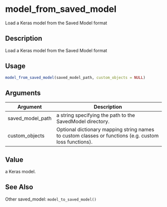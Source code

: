 # model_from_saved_model


Load a Keras model from the Saved Model format




## Description

Load a Keras model from the Saved Model format





## Usage
```r
model_from_saved_model(saved_model_path, custom_objects = NULL)
```




## Arguments


Argument      |Description
------------- |----------------
saved_model_path | a string specifying the path to the SavedModel directory.
custom_objects | Optional dictionary mapping string names to custom classes or functions (e.g. custom loss functions).





## Value

a Keras model.






## See Also

Other saved_model: 
`model_to_saved_model()`



